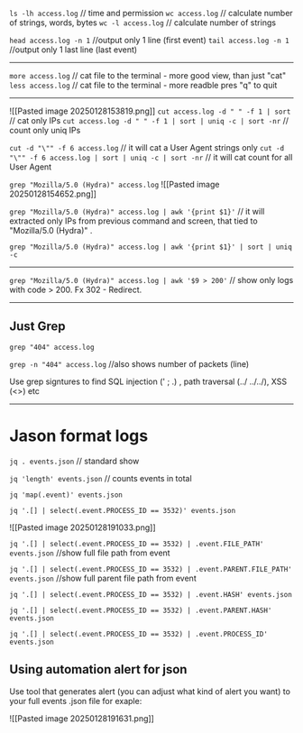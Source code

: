 `ls -lh access.log` // time and permission
`wc access.log` // calculate number of strings, words, bytes
`wc -l access.log` // calculate number of strings

`head access.log -n 1` //output only 1 line (first event)
`tail access.log -n 1` //output only 1 last line (last event)

----

`more access.log` // cat file to the terminal - more good view, than just "cat"
`less access.log` // cat file to the terminal - more readble
pres "q" to quit

---

![[Pasted image 20250128153819.png]]
`cut access.log -d " " -f 1 | sort` // cat only IPs
`cut access.log -d " " -f 1 | sort | uniq -c | sort -nr` // count only uniq IPs

`cut -d "\"" -f 6 access.log` // it will cat a User Agent strings only
`cut -d "\"" -f 6 access.log | sort | uniq -c | sort -nr` // it will cat count for all User Agent

`grep "Mozilla/5.0 (Hydra)" access.log`
![[Pasted image 20250128154652.png]]

`grep "Mozilla/5.0 (Hydra)" access.log | awk '{print $1}'` // it will extracted only IPs from previous command and screen, that tied to "Mozilla/5.0 (Hydra)" .

`grep "Mozilla/5.0 (Hydra)" access.log | awk '{print $1}' | sort | uniq -c`

------

`grep "Mozilla/5.0 (Hydra)" access.log | awk '$9 > 200'` // show only logs with code > 200. Fx 302 - Redirect.

------

## Just Grep

`grep "404" access.log`

`grep -n "404" access.log` //also shows number of packets (line)

Use grep signtures to find SQL injection (' ; .) , path traversal (../ ../../), XSS (<>) etc

-----

# Jason format logs

`jq . events.json` // standard show

`jq 'length' events.json` // counts events in total

`jq 'map(.event)' events.json`

`jq '.[] | select(.event.PROCESS_ID == 3532)' events.json`

![[Pasted image 20250128191033.png]]

`jq '.[] | select(.event.PROCESS_ID == 3532) | .event.FILE_PATH' events.json` //show full file path from event

`jq '.[] | select(.event.PROCESS_ID == 3532) | .event.PARENT.FILE_PATH' events.json` //show full parent file path from event

`jq '.[] | select(.event.PROCESS_ID == 3532) | .event.HASH' events.json` 

`jq '.[] | select(.event.PROCESS_ID == 3532) | .event.PARENT.HASH' events.json` 

`jq '.[] | select(.event.PROCESS_ID == 3532) | .event.PROCESS_ID' events.json` 

## Using automation alert for json

Use tool that generates alert (you can adjust what kind of alert you want) to your full events .json file for exaple:

![[Pasted image 20250128191631.png]]